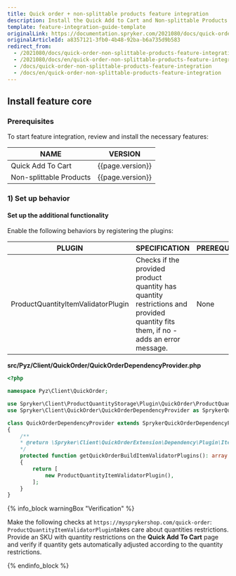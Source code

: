 ```yaml
---
title: Quick order + non-splittable products feature integration
description: Install the Quick Add to Cart and Non-splittable Products features in your project.
template: feature-integration-guide-template
originalLink: https://documentation.spryker.com/2021080/docs/quick-order-non-splittable-products-feature-integration
originalArticleId: a8357121-3fb0-4b48-92ba-b6a735d9b583
redirect_from:
  - /2021080/docs/quick-order-non-splittable-products-feature-integration
  - /2021080/docs/en/quick-order-non-splittable-products-feature-integration
  - /docs/quick-order-non-splittable-products-feature-integration
  - /docs/en/quick-order-non-splittable-products-feature-integration
---
```


## Install feature core

### Prerequisites

To start feature integration, review and install the necessary features:

| NAME | VERSION |
|---|---|
|Quick Add To Cart| {{page.version}} |
|Non-splittable Products| {{page.version}} |

### 1) Set up behavior

#### Set up the additional functionality

Enable the following behaviors by registering the plugins:

| PLUGIN | SPECIFICATION | PREREQUISITES | NAMESPACE |
|---|---|---|---|
|ProductQuantityItemValidatorPlugin|Checks if the provided product quantity has quantity restrictions and provided quantity fits them, if no - adds an error message.|None|Spryker\Client\ProductQuantityStorage\Plugin\QuickOrder|

**src/Pyz/Client/QuickOrder/QuickOrderDependencyProvider.php**

```php
<?php

namespace Pyz\Client\QuickOrder;

use Spryker\Client\ProductQuantityStorage\Plugin\QuickOrder\ProductQuantityItemValidatorPlugin;
use Spryker\Client\QuickOrder\QuickOrderDependencyProvider as SprykerQuickOrderDependencyProvider;

class QuickOrderDependencyProvider extends SprykerQuickOrderDependencyProvider
{
	/**
	* @return \Spryker\Client\QuickOrderExtension\Dependency\Plugin\ItemValidatorPluginInterface[]
	*/
	protected function getQuickOrderBuildItemValidatorPlugins(): array
	{
		return [
			new ProductQuantityItemValidatorPlugin(),
		];
	}
}		
```

{% info_block warningBox "Verification" %}

Make the following checks at `https://mysprykershop.com/quick-order`:<br>`ProductQuantityItemValidatorPlugin`takes care about quantities restrictions. Provide an SKU with quantity restrictions on the **Quick Add To Cart** page and verify if quantity gets automatically adjusted according to the quantity restrictions.

{% endinfo_block %}
